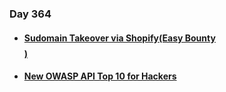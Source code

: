 ### Day 364

#### [<ul><li>Sudomain Takeover via Shopify(Easy Bounty $$$$)</ul></li>](https://medium.com/@paxnull/sudomain-takeover-via-shopify-easy-bounty-300f839aa15d)
#### [<ul><li>New OWASP API Top 10 for Hackers</ul></li>](https://www.youtube.com/watch?v=sl1yqGhuVy4&t=1s&ab_channel=InsiderPhD)
